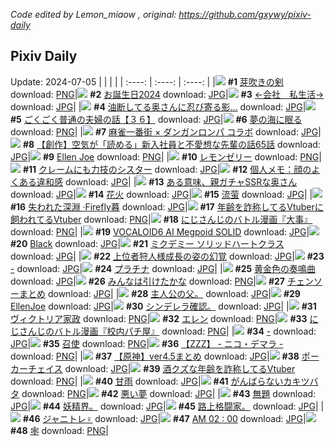 *Code edited by Lemon_miaow , original: https://github.com/gxywy/pixiv-daily*
## Pixiv Daily 
Update: 2024-07-05
|      |      |      |
| :----: | :----: | :----: |
|![](https://pximg.lemonmiaow.xyz/c/240x480/img-master/img/2024/07/03/00/00/50/120188807_p0_master1200.jpg) **#1** [芽吹きの剣](https://www.pixiv.net/artworks/120188807) download: [PNG](https://pximg.lemonmiaow.xyz/img-original/img/2024/07/03/00/00/50/120188807_p0.png)|![](https://pximg.lemonmiaow.xyz/c/240x480/img-master/img/2024/07/04/06/04/51/120188800_p0_master1200.jpg) **#2** [お誕生日2024](https://www.pixiv.net/artworks/120188800) download: [JPG](https://pximg.lemonmiaow.xyz/img-original/img/2024/07/04/06/04/51/120188800_p0.jpg)|![](https://pximg.lemonmiaow.xyz/c/240x480/img-master/img/2024/07/03/10/50/30/120198078_p0_master1200.jpg) **#3** [←会社　私生活→](https://www.pixiv.net/artworks/120198078) download: [JPG](https://pximg.lemonmiaow.xyz/img-original/img/2024/07/03/10/50/30/120198078_p0.jpg)|
|![](https://pximg.lemonmiaow.xyz/c/240x480/img-master/img/2024/07/03/00/04/57/120189087_p0_master1200.jpg) **#4** [油断してる奥さんに忍び寄る影...](https://www.pixiv.net/artworks/120189087) download: [JPG](https://pximg.lemonmiaow.xyz/img-original/img/2024/07/03/00/04/57/120189087_p0.jpg)|![](https://pximg.lemonmiaow.xyz/c/240x480/img-master/img/2024/07/04/17/00/18/120231176_p0_master1200.jpg) **#5** [ごくごく普通の夫婦の話【３６】](https://www.pixiv.net/artworks/120231176) download: [JPG](https://pximg.lemonmiaow.xyz/img-original/img/2024/07/04/17/00/18/120231176_p0.jpg)|![](https://pximg.lemonmiaow.xyz/c/240x480/img-master/img/2024/07/03/02/21/24/120192333_p0_master1200.jpg) **#6** [夢の海に眠る](https://www.pixiv.net/artworks/120192333) download: [PNG](https://pximg.lemonmiaow.xyz/img-original/img/2024/07/03/02/21/24/120192333_p0.png)|
|![](https://pximg.lemonmiaow.xyz/c/240x480/img-master/img/2024/07/03/00/00/19/120188710_p0_master1200.jpg) **#7** [麻雀一番街 × ダンガンロンパ コラボ](https://www.pixiv.net/artworks/120188710) download: [JPG](https://pximg.lemonmiaow.xyz/img-original/img/2024/07/03/00/00/19/120188710_p0.jpg)|![](https://pximg.lemonmiaow.xyz/c/240x480/img-master/img/2024/07/04/19/09/59/120233997_p0_master1200.jpg) **#8** [【創作】空気が「読める」新入社員と不愛想な先輩の話65話](https://www.pixiv.net/artworks/120233997) download: [JPG](https://pximg.lemonmiaow.xyz/img-original/img/2024/07/04/19/09/59/120233997_p0.jpg)|![](https://pximg.lemonmiaow.xyz/c/240x480/img-master/img/2024/07/03/13/13/17/120200289_p0_master1200.jpg) **#9** [Ellen Joe](https://www.pixiv.net/artworks/120200289) download: [PNG](https://pximg.lemonmiaow.xyz/img-original/img/2024/07/03/13/13/17/120200289_p0.png)|
|![](https://pximg.lemonmiaow.xyz/c/240x480/img-master/img/2024/07/03/21/34/56/120211050_p0_master1200.jpg) **#10** [レモンゼリー](https://www.pixiv.net/artworks/120211050) download: [PNG](https://pximg.lemonmiaow.xyz/img-original/img/2024/07/03/21/34/56/120211050_p0.png)|![](https://pximg.lemonmiaow.xyz/c/240x480/img-master/img/2024/07/04/19/38/30/120234569_p0_master1200.jpg) **#11** [クレームにも力技のシスター](https://www.pixiv.net/artworks/120234569) download: [JPG](https://pximg.lemonmiaow.xyz/img-original/img/2024/07/04/19/38/30/120234569_p0.jpg)|![](https://pximg.lemonmiaow.xyz/c/240x480/img-master/img/2024/07/04/06/00/10/120222261_p0_master1200.jpg) **#12** [個人メモ：顔のよくある違和感](https://www.pixiv.net/artworks/120222261) download: [JPG](https://pximg.lemonmiaow.xyz/img-original/img/2024/07/04/06/00/10/120222261_p0.jpg)|
|![](https://pximg.lemonmiaow.xyz/c/240x480/img-master/img/2024/07/04/00/05/02/120216526_p0_master1200.jpg) **#13** [ある意味、親ガチャSSRな奥さん](https://www.pixiv.net/artworks/120216526) download: [JPG](https://pximg.lemonmiaow.xyz/img-original/img/2024/07/04/00/05/02/120216526_p0.jpg)|![](https://pximg.lemonmiaow.xyz/c/240x480/img-master/img/2024/07/04/00/00/25/120216152_p0_master1200.jpg) **#14** [花火](https://www.pixiv.net/artworks/120216152) download: [JPG](https://pximg.lemonmiaow.xyz/img-original/img/2024/07/04/00/00/25/120216152_p0.jpg)|![](https://pximg.lemonmiaow.xyz/c/240x480/img-master/img/2024/07/03/19/46/08/120207691_p0_master1200.jpg) **#15** [流萤](https://www.pixiv.net/artworks/120207691) download: [JPG](https://pximg.lemonmiaow.xyz/img-original/img/2024/07/03/19/46/08/120207691_p0.jpg)|
|![](https://pximg.lemonmiaow.xyz/c/240x480/img-master/img/2024/07/04/00/00/20/120216120_p0_master1200.jpg) **#16** [失われた深淵 ·Firefly暮](https://www.pixiv.net/artworks/120216120) download: [JPG](https://pximg.lemonmiaow.xyz/img-original/img/2024/07/04/00/00/20/120216120_p0.jpg)|![](https://pximg.lemonmiaow.xyz/c/240x480/img-master/img/2024/07/03/20/08/09/120208338_p0_master1200.jpg) **#17** [年齢を詐称してるVtuberに飼われてるVtuber](https://www.pixiv.net/artworks/120208338) download: [PNG](https://pximg.lemonmiaow.xyz/img-original/img/2024/07/03/20/08/09/120208338_p0.png)|![](https://pximg.lemonmiaow.xyz/c/240x480/img-master/img/2024/07/03/20/01/37/120208186_p0_master1200.jpg) **#18** [にじさんじのバトル漫画『大事』](https://www.pixiv.net/artworks/120208186) download: [PNG](https://pximg.lemonmiaow.xyz/img-original/img/2024/07/03/20/01/37/120208186_p0.png)|
|![](https://pximg.lemonmiaow.xyz/c/240x480/img-master/img/2024/07/04/20/00/07/120235070_p0_master1200.jpg) **#19** [VOCALOID6 AI Megpoid SOLID](https://www.pixiv.net/artworks/120235070) download: [JPG](https://pximg.lemonmiaow.xyz/img-original/img/2024/07/04/20/00/07/120235070_p0.jpg)|![](https://pximg.lemonmiaow.xyz/c/240x480/img-master/img/2024/07/03/19/27/27/120207249_p0_master1200.jpg) **#20** [Black](https://www.pixiv.net/artworks/120207249) download: [JPG](https://pximg.lemonmiaow.xyz/img-original/img/2024/07/03/19/27/27/120207249_p0.jpg)|![](https://pximg.lemonmiaow.xyz/c/240x480/img-master/img/2024/07/04/03/06/36/120220463_p0_master1200.jpg) **#21** [ミクデミー ソリッドハートクラス](https://www.pixiv.net/artworks/120220463) download: [JPG](https://pximg.lemonmiaow.xyz/img-original/img/2024/07/04/03/06/36/120220463_p0.jpg)|
|![](https://pximg.lemonmiaow.xyz/c/240x480/img-master/img/2024/07/03/00/05/45/120189129_p0_master1200.jpg) **#22** [上位者狩人様成長の姿の幻覚](https://www.pixiv.net/artworks/120189129) download: [JPG](https://pximg.lemonmiaow.xyz/img-original/img/2024/07/03/00/05/45/120189129_p0.jpg)|![](https://pximg.lemonmiaow.xyz/c/240x480/img-master/img/2024/07/03/16/16/19/120188734_p0_master1200.jpg) **#23** [-](https://www.pixiv.net/artworks/120188734) download: [JPG](https://pximg.lemonmiaow.xyz/img-original/img/2024/07/03/16/16/19/120188734_p0.jpg)|![](https://pximg.lemonmiaow.xyz/c/240x480/img-master/img/2024/07/03/00/41/33/120190372_p0_master1200.jpg) **#24** [プラチナ](https://www.pixiv.net/artworks/120190372) download: [JPG](https://pximg.lemonmiaow.xyz/img-original/img/2024/07/03/00/41/33/120190372_p0.jpg)|
|![](https://pximg.lemonmiaow.xyz/c/240x480/img-master/img/2024/07/03/19/59/43/120208024_p0_master1200.jpg) **#25** [黄金色の奏鳴曲](https://www.pixiv.net/artworks/120208024) download: [JPG](https://pximg.lemonmiaow.xyz/img-original/img/2024/07/03/19/59/43/120208024_p0.jpg)|![](https://pximg.lemonmiaow.xyz/c/240x480/img-master/img/2024/07/03/00/54/58/120190660_p0_master1200.jpg) **#26** [みんなは引けたかな](https://www.pixiv.net/artworks/120190660) download: [PNG](https://pximg.lemonmiaow.xyz/img-original/img/2024/07/03/00/54/58/120190660_p0.png)|![](https://pximg.lemonmiaow.xyz/c/240x480/img-master/img/2024/07/03/15/13/25/120202021_p0_master1200.jpg) **#27** [チェンソーまとめ](https://www.pixiv.net/artworks/120202021) download: [JPG](https://pximg.lemonmiaow.xyz/img-original/img/2024/07/03/15/13/25/120202021_p0.jpg)|
|![](https://pximg.lemonmiaow.xyz/c/240x480/img-master/img/2024/07/03/08/13/07/120196211_p0_master1200.jpg) **#28** [主人公の父。](https://www.pixiv.net/artworks/120196211) download: [JPG](https://pximg.lemonmiaow.xyz/img-original/img/2024/07/03/08/13/07/120196211_p0.jpg)|![](https://pximg.lemonmiaow.xyz/c/240x480/img-master/img/2024/07/03/13/40/52/120200627_p0_master1200.jpg) **#29** [EllenJoe](https://www.pixiv.net/artworks/120200627) download: [JPG](https://pximg.lemonmiaow.xyz/img-original/img/2024/07/03/13/40/52/120200627_p0.jpg)|![](https://pximg.lemonmiaow.xyz/c/240x480/img-master/img/2024/07/03/23/18/09/120213656_p0_master1200.jpg) **#30** [シンデレラ確認。](https://www.pixiv.net/artworks/120213656) download: [JPG](https://pximg.lemonmiaow.xyz/img-original/img/2024/07/03/23/18/09/120213656_p0.jpg)|
|![](https://pximg.lemonmiaow.xyz/c/240x480/img-master/img/2024/07/03/00/04/38/120189074_p0_master1200.jpg) **#31** [ヴィクトリア家政](https://www.pixiv.net/artworks/120189074) download: [PNG](https://pximg.lemonmiaow.xyz/img-original/img/2024/07/03/00/04/38/120189074_p0.png)|![](https://pximg.lemonmiaow.xyz/c/240x480/img-master/img/2024/07/04/21/55/22/120238636_p0_master1200.jpg) **#32** [エレン](https://www.pixiv.net/artworks/120238636) download: [PNG](https://pximg.lemonmiaow.xyz/img-original/img/2024/07/04/21/55/22/120238636_p0.png)|![](https://pximg.lemonmiaow.xyz/c/240x480/img-master/img/2024/07/04/20/17/43/120235627_p0_master1200.jpg) **#33** [にじさんじのバトル漫画『校内パチ屋』](https://www.pixiv.net/artworks/120235627) download: [PNG](https://pximg.lemonmiaow.xyz/img-original/img/2024/07/04/20/17/43/120235627_p0.png)|
|![](https://pximg.lemonmiaow.xyz/c/240x480/img-master/img/2024/07/04/00/00/39/120216208_p0_master1200.jpg) **#34** [-](https://www.pixiv.net/artworks/120216208) download: [JPG](https://pximg.lemonmiaow.xyz/img-original/img/2024/07/04/00/00/39/120216208_p0.jpg)|![](https://pximg.lemonmiaow.xyz/c/240x480/img-master/img/2024/07/03/00/30/06/120190031_p0_master1200.jpg) **#35** [召使](https://www.pixiv.net/artworks/120190031) download: [PNG](https://pximg.lemonmiaow.xyz/img-original/img/2024/07/03/00/30/06/120190031_p0.png)|![](https://pximg.lemonmiaow.xyz/c/240x480/img-master/img/2024/07/04/09/32/06/120224790_p0_master1200.jpg) **#36** [【ZZZ】 -  ニコ・デマラ -](https://www.pixiv.net/artworks/120224790) download: [PNG](https://pximg.lemonmiaow.xyz/img-original/img/2024/07/04/09/32/06/120224790_p0.png)|
|![](https://pximg.lemonmiaow.xyz/c/240x480/img-master/img/2024/07/03/14/54/00/120201716_p0_master1200.jpg) **#37** [【原神】ver4.5まとめ](https://www.pixiv.net/artworks/120201716) download: [JPG](https://pximg.lemonmiaow.xyz/img-original/img/2024/07/03/14/54/00/120201716_p0.jpg)|![](https://pximg.lemonmiaow.xyz/c/240x480/img-master/img/2024/07/04/00/00/27/120216166_p0_master1200.jpg) **#38** [ポーカーチェイス](https://www.pixiv.net/artworks/120216166) download: [JPG](https://pximg.lemonmiaow.xyz/img-original/img/2024/07/04/00/00/27/120216166_p0.jpg)|![](https://pximg.lemonmiaow.xyz/c/240x480/img-master/img/2024/07/04/21/18/49/120237513_p0_master1200.jpg) **#39** [酒クズな年齢を詐称してるVtuber](https://www.pixiv.net/artworks/120237513) download: [PNG](https://pximg.lemonmiaow.xyz/img-original/img/2024/07/04/21/18/49/120237513_p0.png)|
|![](https://pximg.lemonmiaow.xyz/c/240x480/img-master/img/2024/07/03/00/02/07/120188925_p0_master1200.jpg) **#40** [甘雨](https://www.pixiv.net/artworks/120188925) download: [JPG](https://pximg.lemonmiaow.xyz/img-original/img/2024/07/03/00/02/07/120188925_p0.jpg)|![](https://pximg.lemonmiaow.xyz/c/240x480/img-master/img/2024/07/04/23/10/06/120241025_p0_master1200.jpg) **#41** [がんばらないカキツバタ](https://www.pixiv.net/artworks/120241025) download: [PNG](https://pximg.lemonmiaow.xyz/img-original/img/2024/07/04/23/10/06/120241025_p0.png)|![](https://pximg.lemonmiaow.xyz/c/240x480/img-master/img/2024/07/03/02/25/58/120192399_p0_master1200.jpg) **#42** [悪い夢](https://www.pixiv.net/artworks/120192399) download: [JPG](https://pximg.lemonmiaow.xyz/img-original/img/2024/07/03/02/25/58/120192399_p0.jpg)|
|![](https://pximg.lemonmiaow.xyz/c/240x480/img-master/img/2024/07/03/17/01/25/120203834_p0_master1200.jpg) **#43** [無題](https://www.pixiv.net/artworks/120203834) download: [JPG](https://pximg.lemonmiaow.xyz/img-original/img/2024/07/03/17/01/25/120203834_p0.jpg)|![](https://pximg.lemonmiaow.xyz/c/240x480/img-master/img/2024/07/04/21/11/41/120237314_p0_master1200.jpg) **#44** [妖精界。](https://www.pixiv.net/artworks/120237314) download: [JPG](https://pximg.lemonmiaow.xyz/img-original/img/2024/07/04/21/11/41/120237314_p0.jpg)|![](https://pximg.lemonmiaow.xyz/c/240x480/img-master/img/2024/07/04/18/41/12/120233274_p0_master1200.jpg) **#45** [路上格闘家。](https://www.pixiv.net/artworks/120233274) download: [JPG](https://pximg.lemonmiaow.xyz/img-original/img/2024/07/04/18/41/12/120233274_p0.jpg)|
|![](https://pximg.lemonmiaow.xyz/c/240x480/img-master/img/2024/07/03/09/42/22/120197261_p0_master1200.jpg) **#46** [ジャニトレ♀](https://www.pixiv.net/artworks/120197261) download: [JPG](https://pximg.lemonmiaow.xyz/img-original/img/2024/07/03/09/42/22/120197261_p0.jpg)|![](https://pximg.lemonmiaow.xyz/c/240x480/img-master/img/2024/07/03/00/05/48/120189134_p0_master1200.jpg) **#47** [AM 02 : 00](https://www.pixiv.net/artworks/120189134) download: [JPG](https://pximg.lemonmiaow.xyz/img-original/img/2024/07/03/00/05/48/120189134_p0.jpg)|![](https://pximg.lemonmiaow.xyz/c/240x480/img-master/img/2024/07/04/00/08/59/120216664_p0_master1200.jpg) **#48** [🕸️](https://www.pixiv.net/artworks/120216664) download: [PNG](https://pximg.lemonmiaow.xyz/img-original/img/2024/07/04/00/08/59/120216664_p0.png)|
